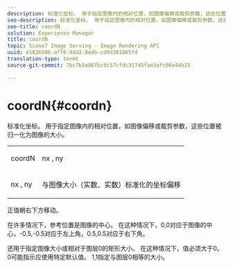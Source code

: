 ```yaml
---
description: 标准化坐标。 用于指定图像内的相对位置，如图像偏移或裁剪参数，这些位置被归一化为图像的大小。
seo-description: 标准化坐标。 用于指定图像内的相对位置，如图像偏移或裁剪参数，这些位置被归一化为图像的大小。
seo-title: coordN
solution: Experience Manager
title: coordN
topic: Scene7 Image Serving - Image Rendering API
uuid: e182650b-aff6-4dd2-8edb-cd0d361865fd
translation-type: tm+mt
source-git-commit: 7bc7b3a86fbcdc57cfdc31745fae3afc06e44b15

---
```



# coordN{#coordn}

标准化坐标。 用于指定图像内的相对位置，如图像偏移或裁剪参数，这些位置被归一化为图像的大小。

<table id="simpletable_EFA3111DC4B94BAF94715500DB4DD8FB"> 
 <tr class="strow"> 
  <td class="stentry"> <p><span class="codeph"> <span class="varname"> coordN</span></span> </p> </td> 
  <td class="stentry"> <p><span class="codeph"> nx <span class="varname"></span> , </span><span class="codeph"><span class="varname"> ny</span></span> </p></td> 
 </tr> 
 <tr class="strow"> 
  <td class="stentry"> <p><span class="codeph"> nx <span class="varname"></span> , </span><span class="codeph"><span class="varname"> ny</span></span> </p></td> 
  <td class="stentry"> <p>与图像大小（实数、实数）标准化的坐标偏移 </p></td> 
 </tr> 
</table>

正值朝右下方移动。

在许多情况下，参考位置是图像的中心。 在这种情况下，0,0对应于图像的中心，-0.5,-0.5对应于左上角，0.5,0.5对应于右下角。

还用于指定图像大小或相对于图层0的矩形大小。 在这种情况下，值必须大于0。 0可能指示应使用特定默认值。 1,1指定与图层0相等的大小。
